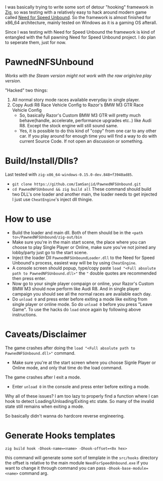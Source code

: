 I was basically trying to write some sort of detour "hooking" framework in [Zig](https://ziglang.org/), so was testing with a relatively easy to hack around modern game called [Need for Speed Unbound](https://store.steampowered.com/app/1846380/Need_for_Speed_Unbound/). So the framework is almost finished for x86_64 architecture, mainly tested on Windows as it is a gaming OS afterall.

Since I was testing with Need for Speed Unbound the framework is kind of entangled with the full pawning Need for Speed Unbound project. I do plan to seperate them, just for now.

# PawnedNFSUnbound
*Works with the Steam version might not work with the raw origin/ea play version.*

"Hacked" two things:
  1. All normal story mode races available everyday in single player.
  2. Copy Audi R8 Race Vehicle Config to Razor's BMW M3 GTR Race Vehicle Config
     * So, basically Razor's Custom BMW M3 GTR will pretty much behave(handle, accelerate, performance upgrades etc..) like Audi R8. Except the stock engine will still sound same.
     * Yes, it is possible to do this kind of "copy" from one car to any other car. If you play around for enough time you will find a way to do with current Source Code. If not open an discussion or something.

# Build/Install/Dlls?
Last tested with `zig-x86_64-windows-0.15.0-dev.848+f3940ad85`.
  * `git clone https://github.com/IamSanjid/PawnedNFSUnbound.git`
  * `cd PawnedNFSUnbound && zig build all`
These command should build two DLL's one loader and another main, the loader needs to get injected I just use `CheatEngine`'s inject dll thingie.

# How to use
* Build the loader and main dll. Both of them should be in the `<path to>/PawnedNFSUnbound/zig-out/bin`
* Make sure you're in the main start scene, the place where you can choose to play Single Player or Online, make sure you've not joined any lobby/party just go to the start scene.
* Inject the loader Dll `PawnedNFSUnboundLoader.dll` to the Need for Speed Unbound's process, easiest way will be by using `CheatEngine`.
* A console screen should popup, type/copy paste `load "<Full absolute path to PawnedNFSUnbound.dll>"` the `"` double quotes are recommended then press enter.
* Now go to your single player compaign or online, your Razor's Custom BMW M3 should now perform like Audi R8. And in single player campaign you should see all the normal races are available each day.
* Do `unload 0` and press enter before exiting a mode like exiting from single player or online mode. So do `unload 0` before you press "Leave Game". To use the hacks do `load` once again by following above instructions.

# Caveats/Disclaimer
The game crashes after doing the `load "<Full absolute path to PawnedNFSUnbound.dll>"` command.
  * Make sure you're at the start screen where you choose Signle Player or Online mode, and only that time do the load command.

The game crashes after I exit a mode.
  * Enter `unload 0` in the console and press enter before exiting a mode.

Why all of these issues? I am too lazy to properly find a function where I can hook to detect Loading/Unloading/Exiting etc state. So many of the invalid state still remains when exiting a mode.

So basically didn't wanna do hardcore reverse engineering.

# Generate Hooks templates
`zig build hook -Dhook-name=<name> -Dhook-offset=<0x hex>`

this command will generate some sort of template in the `src/hooks` directory the offset is relative to the main module `NeedForSpeedUnbound.exe` if you want to change it through command you can pass `-Dhook-base-module=<name>` command arg.

